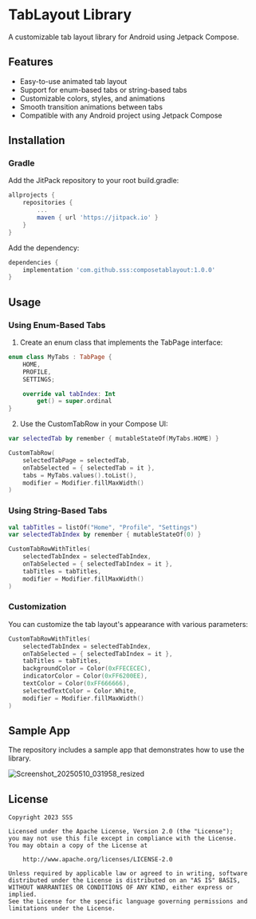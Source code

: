 # TabLayout Library

A customizable tab layout library for Android using Jetpack Compose.

## Features

- Easy-to-use animated tab layout
- Support for enum-based tabs or string-based tabs
- Customizable colors, styles, and animations
- Smooth transition animations between tabs
- Compatible with any Android project using Jetpack Compose

## Installation

### Gradle

Add the JitPack repository to your root build.gradle:

```groovy
allprojects {
    repositories {
        ...
        maven { url 'https://jitpack.io' }
    }
}
```

Add the dependency:

```groovy
dependencies {
    implementation 'com.github.sss:composetablayout:1.0.0'
}
```

## Usage

### Using Enum-Based Tabs

1. Create an enum class that implements the TabPage interface:

```kotlin
enum class MyTabs : TabPage {
    HOME,
    PROFILE,
    SETTINGS;

    override val tabIndex: Int
        get() = super.ordinal
}
```

2. Use the CustomTabRow in your Compose UI:

```kotlin
var selectedTab by remember { mutableStateOf(MyTabs.HOME) }

CustomTabRow(
    selectedTabPage = selectedTab,
    onTabSelected = { selectedTab = it },
    tabs = MyTabs.values().toList(),
    modifier = Modifier.fillMaxWidth()
)
```

### Using String-Based Tabs

```kotlin
val tabTitles = listOf("Home", "Profile", "Settings")
var selectedTabIndex by remember { mutableStateOf(0) }

CustomTabRowWithTitles(
    selectedTabIndex = selectedTabIndex,
    onTabSelected = { selectedTabIndex = it },
    tabTitles = tabTitles,
    modifier = Modifier.fillMaxWidth()
)
```

### Customization

You can customize the tab layout's appearance with various parameters:

```kotlin
CustomTabRowWithTitles(
    selectedTabIndex = selectedTabIndex,
    onTabSelected = { selectedTabIndex = it },
    tabTitles = tabTitles,
    backgroundColor = Color(0xFFECECEC),
    indicatorColor = Color(0xFF6200EE),
    textColor = Color(0xFF666666),
    selectedTextColor = Color.White,
    modifier = Modifier.fillMaxWidth()
)
```

## Sample App

The repository includes a sample app that demonstrates how to use the library.

![Screenshot_20250510_031958_resized](https://github.com/user-attachments/assets/70a3ba1f-a0d7-4af5-a178-41bd64554319)



## License

```
Copyright 2023 SSS

Licensed under the Apache License, Version 2.0 (the "License");
you may not use this file except in compliance with the License.
You may obtain a copy of the License at

    http://www.apache.org/licenses/LICENSE-2.0

Unless required by applicable law or agreed to in writing, software
distributed under the License is distributed on an "AS IS" BASIS,
WITHOUT WARRANTIES OR CONDITIONS OF ANY KIND, either express or implied.
See the License for the specific language governing permissions and
limitations under the License.
``` 
